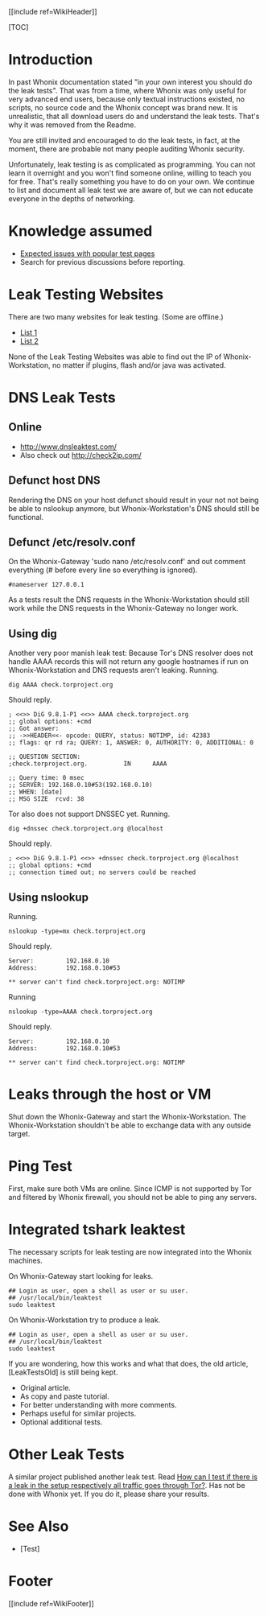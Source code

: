 [[include ref=WikiHeader]]

[TOC]

# Introduction #
In past Whonix documentation stated "in your own interest you should do the leak tests". That was from a time, where Whonix was only useful for very advanced end users, because only textual instructions existed, no scripts, no source code and the Whonix concept was brand new. It is unrealistic, that all download users do and understand the leak tests. That's why it was removed from the Readme.

You are still invited and encouraged to do the leak tests, in fact, at the moment, there are probable not many people auditing Whonix security.

Unfortunately, leak testing is as complicated as programming. You can not learn it overnight and you won't find someone online, willing to teach you for free. That's really something you have to do on your own. We continue to list and document all leak test we are aware of, but we can not educate everyone in the depths of networking.

# Knowledge assumed #
* [Expected issues with popular test pages](https://trac.torproject.org/projects/tor/wiki/doc/build/BuildSignoff#Expectedissueswithpopulartestpages)
* Search for previous discussions before reporting.

# Leak Testing Websites #
There are two many websites for leak testing. (Some are offline.)

* [List 1](https://trac.torproject.org/projects/tor/wiki/doc/build/BuildSignoff#TestPagestoUse)
* [List 2](https://trac.torproject.org/projects/tor/wiki/doc/Testing/Tools#Sites)

None of the Leak Testing Websites was able to find out the IP of Whonix-Workstation, no matter if plugins, flash and/or java was activated.

# DNS Leak Tests #
## Online ##
* http://www.dnsleaktest.com/
* Also check out http://check2ip.com/

## Defunct host DNS ##
Rendering the DNS on your host defunct should result in your not not being be able to nslookup anymore, but Whonix-Workstation's DNS should still be functional.

## Defunct /etc/resolv.conf ##
On the Whonix-Gateway 'sudo nano /etc/resolv.conf' and out comment everything (# before every line so everything is ignored).

    #nameserver 127.0.0.1

As a tests result the DNS requests in the Whonix-Workstation should still work while the DNS requests in the Whonix-Gateway no longer work.

## Using dig ##
Another very poor manish leak test:
Because Tor's DNS resolver does not handle AAAA records this will not return any google hostnames if run on Whonix-Workstation and DNS requests aren't leaking. Running.

    dig AAAA check.torproject.org

Should reply.
    
    ; <<>> DiG 9.8.1-P1 <<>> AAAA check.torproject.org
    ;; global options: +cmd
    ;; Got answer:
    ;; ->>HEADER<<- opcode: QUERY, status: NOTIMP, id: 42383
    ;; flags: qr rd ra; QUERY: 1, ANSWER: 0, AUTHORITY: 0, ADDITIONAL: 0
    
    ;; QUESTION SECTION:
    ;check.torproject.org.          IN      AAAA

    ;; Query time: 0 msec
    ;; SERVER: 192.168.0.10#53(192.168.0.10)
    ;; WHEN: [date]
    ;; MSG SIZE  rcvd: 38

Tor also does not support DNSSEC yet. Running.

    dig +dnssec check.torproject.org @localhost

Should reply.

    ; <<>> DiG 9.8.1-P1 <<>> +dnssec check.torproject.org @localhost
    ;; global options: +cmd
    ;; connection timed out; no servers could be reached

## Using nslookup
Running.

    nslookup -type=mx check.torproject.org

Should reply.

    Server:         192.168.0.10
    Address:        192.168.0.10#53
    
    ** server can't find check.torproject.org: NOTIMP

Running

    nslookup -type=AAAA check.torproject.org

Should reply.

    Server:         192.168.0.10
    Address:        192.168.0.10#53
    
    ** server can't find check.torproject.org: NOTIMP

# Leaks through the host or VM #
Shut down the Whonix-Gateway and start the Whonix-Workstation. The Whonix-Workstation shouldn't be able to exchange data with any outside target.

# Ping Test #
First, make sure both VMs are online. 
Since ICMP is not supported by Tor and filtered by Whonix firewall, you should not be able to ping any servers.

# Integrated tshark leaktest #
The necessary scripts for leak testing are now integrated into the Whonix machines.

On Whonix-Gateway start looking for leaks.

    ## Login as user, open a shell as user or su user.
    ## /usr/local/bin/leaktest
    sudo leaktest

On Whonix-Workstation try to produce a leak.

    ## Login as user, open a shell as user or su user.
    ## /usr/local/bin/leaktest
    sudo leaktest

If you are wondering, how this works and what that does, the old article, [LeakTestsOld] is still being kept.

* Original article.
* As copy and paste tutorial.
* For better understanding with more comments.
* Perhaps useful for similar projects.
* Optional additional tests.

# Other Leak Tests #
A similar project published another leak test. Read [How can I test if there is a leak in the setup respectively all traffic goes through Tor?](https://github.com/ra--/Tor-gateway/wiki/Faq). Has not be done with Whonix yet. If you do it, please share your results.

# See Also #
* [Test]

# Footer #
[[include ref=WikiFooter]]